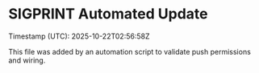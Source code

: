 # SIGPRINT Automated Update

Timestamp (UTC): 2025-10-22T02:56:58Z

This file was added by an automation script to validate push permissions and wiring.
